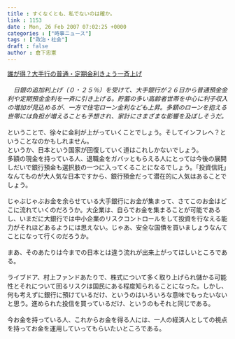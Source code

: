 ```yaml
---
title : すくなくとも、私でないのは確か。
link : 1153
date : Mon, 26 Feb 2007 07:02:25 +0000
categories : ["時事ニュース"]
tags : ["政治・社会"]
draft : false
author : 倉下忠憲
---
```


<A HREF="http://www.iza.ne.jp/news/newsarticle/economy/finance/40822/" TARGET="_blank">誰が得？大手行の普通・定期金利きょう一斉上げ</A><BR><BR><I>　日銀の追加利上げ（０・２５％）を受けて、大手銀行が２６日から普通預金金利や定期預金金利を一斉に引き上げる。貯蓄の多い高齢者世帯を中心に利子収入の増加が見込めるが、一方で住宅ローン金利なども上昇。多額のローンを抱える世帯には負担が増えることも予想され、家計にさまざまな影響を及ぼしそうだ。</I><BR><BR>ということで、徐々に金利が上がっていくことでしょう。そしてインフレへ？ということなのかもしれません。<BR>というか、日本という国家が回復していく道はこれしかないでしょう。<BR>多額の現金を持っている人、退職金をガバッともらえる人にとっては今後の展開しだいで銀行預金も選択肢の一つに入ってくることになるでしょう。「投資信託」なんてものが大人気な日本ですから、銀行預金だって潜在的に人気はあることでしょう。<BR><BR>じゃぶじゃぶお金を余らせている大手銀行にお金が集まって、さてこのお金はどこに流れていくのだろうか。大企業は、自らでお金を集まることが可能であるし、いまだに大銀行では中小企業のリスクコントロールをして投資を行なえる能力がそれほどあるようには思えない。じゃあ、安全な国債を買いましょうなんてことになって行くのだろうか。<BR><BR>まあ、そのあたりは今までの日本とは違う流れが出来上がってほしいところである。<BR><BR>ライブドア、村上ファンドあたりで、株式について多く取り上げられ儲かる可能性とそれについて回るリスクは国民にある程度知られることになった。しかし、何も考えずに銀行に預けているだけ、というのはいろいろな意味でもったいないと思う。進められた投信を買っているだけ、というのもそれと同じである。<BR><BR>今お金を持っている人、これからお金を得る人には、一人の経済人としての視点を持ってお金を運用していってもらいたいところである。<br><br>
